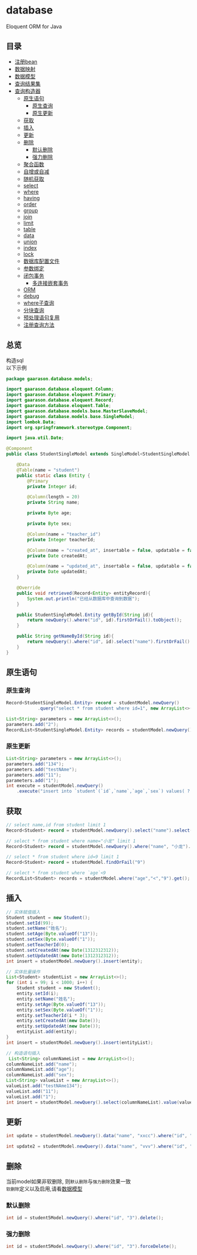 # database
Eloquent ORM for Java
## 目录
* [注册bean](/document/bean.md)
* [数据映射](/document/mapping.md)
* [数据模型](/document/model.md)
* [查询结果集](/document/model.md)
* [查询构造器](/document/query.md)
    * [原生语句](#原生语句)
        * [原生查询](#原生查询)
        * [原生更新](#原生更新)
    * [获取](#获取)
    * [插入](#插入)
    * [更新](#更新)
    * [删除](#删除)
        * [默认删除](#默认删除)
        * [强力删除](#强力删除)
    * [聚合函数](#聚合函数)
    * [自增或自减](#自增或自减)
    * [随机获取](#随机获取)
    * [select](#select)
    * [where](#where)
    * [having](#having)
    * [order](#order)
    * [group](#group)
    * [join](#join)
    * [limit](#limit)
    * [table](#table)
    * [data](#data)
    * [union](#union)
    * [index](#index)
    * [lock](#lock)
    * [数据库配置文件](#数据库配置文件)
    * [参数绑定](#参数绑定)
    * [闭包事务](#闭包事务)
        * [多连接嵌套事务](#闭包事务)
    * [ORM](#ORM)
    * [debug](#debug)
    * [where子查询](#where子查询)
    * [分块查询](#分块查询)
    * [预处理语句复用](#预处理语句复用)
    * [注册查询方法](#注册查询方法)
    
## 总览

构造sql  
以下示例

```java
package gaarason.database.models;

import gaarason.database.eloquent.Column;
import gaarason.database.eloquent.Primary;
import gaarason.database.eloquent.Record;
import gaarason.database.eloquent.Table;
import gaarason.database.models.base.MasterSlaveModel;
import gaarason.database.models.base.SingleModel;
import lombok.Data;
import org.springframework.stereotype.Component;

import java.util.Date;

@Component
public class StudentSingleModel extends SingleModel<StudentSingleModel.Entity> {

    @Data
    @Table(name = "student")
    public static class Entity {
        @Primary
        private Integer id;

        @Column(length = 20)
        private String name;

        private Byte age;

        private Byte sex;

        @Column(name = "teacher_id")
        private Integer teacherId;

        @Column(name = "created_at", insertable = false, updatable = false)
        private Date createdAt;

        @Column(name = "updated_at", insertable = false, updatable = false)
        private Date updatedAt;
    }

    @Override
    public void retrieved(Record<Entity> entityRecord){
        System.out.println("已经从数据库中查询到数据");
    }

    public StudentSingleModel.Entity getById(String id){
        return newQuery().where("id", id).firstOrFail().toObject();
    }

    public String getNameById(String id){
        return newQuery().where("id", id).select("name").firstOrFail().toObject().getName();
    }
}
```

## 原生语句

### 原生查询

```java
Record<StudentSingleModel.Entity> record = studentModel.newQuery()
            .query("select * from student where id=1", new ArrayList<>());

List<String> parameters = new ArrayList<>();
parameters.add("2");
RecordList<StudentSingleModel.Entity> records = studentModel.newQuery().queryList("select * from student where sex=?", parameters);
```
### 原生更新
```java
List<String> parameters = new ArrayList<>();
parameters.add("134");
parameters.add("testNAme");
parameters.add("11");
parameters.add("1");
int execute = studentModel.newQuery()
    .execute("insert into `student`(`id`,`name`,`age`,`sex`) values( ? , ? , ? , ? )", e2);
```

## 获取

```java
// select name,id from student limit 1
Record<Student> record = studentModel.newQuery().select("name").select("id").first();

// select * from student where name="小龙" limit 1
Record<Student> record = studentModel.newQuery().where("name", "小龙").firstOrFail();

// select * from student where id=9 limit 1
Record<Student> record = studentModel.findOrFail("9")

// select * from student where `age`<9
RecordList<Student> records = studentModel.where("age","<","9").get();

```
## 插入

```java
// 实体赋值插入
Student student = new Student();
student.setId(99);
student.setName("姓名");
student.setAge(Byte.valueOf("13"));
student.setSex(Byte.valueOf("1"));
student.setTeacherId(0);
student.setCreatedAt(new Date(1312312312));
student.setUpdatedAt(new Date(1312312312));
int insert = studentModel.newQuery().insert(entity);

// 实体批量操作
List<Student> studentList = new ArrayList<>();
for (int i = 99; i < 1000; i++) {
    Student student = new Student();
    entity.setId(i);
    entity.setName("姓名");
    entity.setAge(Byte.valueOf("13"));
    entity.setSex(Byte.valueOf("1"));
    entity.setTeacherId(i * 3);
    entity.setCreatedAt(new Date());
    entity.setUpdatedAt(new Date());
    entityList.add(entity);
}
int insert = studentModel.newQuery().insert(entityList);

// 构造语句插入
 List<String> columnNameList = new ArrayList<>();
columnNameList.add("name");
columnNameList.add("age");
columnNameList.add("sex");
List<String> valueList = new ArrayList<>();
valueList.add("testNAme134");
valueList.add("11");
valueList.add("1");
int insert = studentModel.newQuery().select(columnNameList).value(valueList).insert();

```

## 更新
```java
int update = studentModel.newQuery().data("name", "xxcc").where("id", "3").update();

int update2 = studentModel.newQuery().data("name", "vvv").where("id", ">", "3").update();

```

## 删除

当前model如果非软删除, 则`默认删除`与`强力删除`效果一致  
`软删除`定义以及启用,请看[数据模型](/document/model.md)

### 默认删除
```java
int id = student5Model.newQuery().where("id", "3").delete();
```
### 强力删除
```java
int id = student5Model.newQuery().where("id", "3").forceDelete();
```
